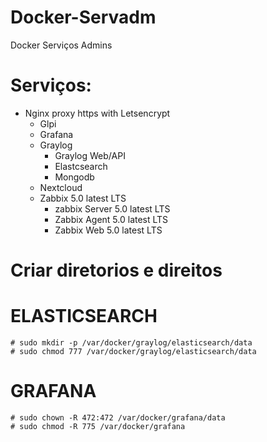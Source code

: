 # Docker-Servadm
Docker Serviços Admins 

# Serviços:
- Nginx proxy https with Letsencrypt
    - Glpi
    - Grafana
    - Graylog
        - Graylog Web/API
        - Elastcsearch
        - Mongodb
    - Nextcloud
    - Zabbix 5.0 latest LTS
        - zabbix Server 5.0 latest LTS
        - Zabbix Agent 5.0 latest LTS
        - Zabbix Web 5.0 latest LTS

# Criar diretorios e direitos

# ELASTICSEARCH
    # sudo mkdir -p /var/docker/graylog/elasticsearch/data
    # sudo chmod 777 /var/docker/graylog/elasticsearch/data
# GRAFANA
    # sudo chown -R 472:472 /var/docker/grafana/data
    # sudo chmod -R 775 /var/docker/grafana